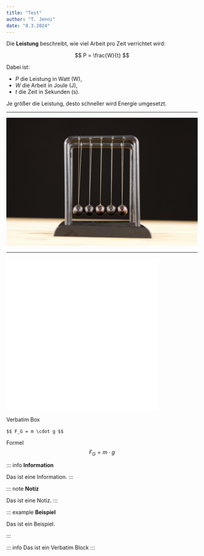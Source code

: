 ```yaml
---
title: "Test"
author: "T. Jenni"
date: "8.3.2024"
---
```


Die **Leistung** beschreibt, wie viel Arbeit pro Zeit verrichtet wird:

$$ P = \frac{W}{t} $$

Dabei ist:

- $P$ die Leistung in Watt (W),
- $W$ die Arbeit in Joule (J),
- $t$ die Zeit in Sekunden (s).

Je größer die Leistung, desto schneller wird Energie umgesetzt.

---

![Newton Wiege (Bild: engin akyurt / Unsplash)](assets/newton_cradle.jpg)

---

<!---
![](assets/simulation_1.html)
![](assets/simulation_1.js)
-->
<iframe style="border: 0px; width: 400px; height: 400px;" scrolling="no" src="assets/simulation_1.html"></iframe>

Verbatim Box
```
$$ F_G = m \cdot g $$
```
Formel
$$ F_G = m \cdot g $$

::: info
**Information**

Das ist eine Information.
:::

::: note
**Notiz**

Das ist eine Notiz.
:::

::: example
**Beispiel**

Das ist ein Beispiel.

:::

::: info
    Das ist ein Verbatim Block
:::
